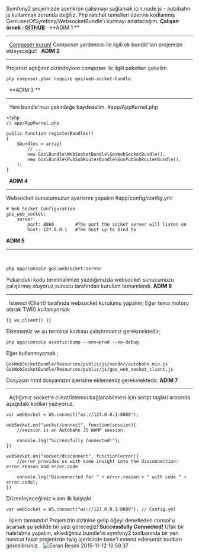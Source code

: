 
Symfony2 projemizde asenkron çalışmayı sağlamak için,node js - autobahn js kullanmak zorunda değiliz. Php ratchet temelleri üzerine kodlanmış GeniusesOfSymfony/WebsocketBundle'ı kurmayı anlatacağım. **Çalışan örnek : [GİTHUB](https://github.com/ccali14/SymfonyWebSockets)**   **ADIM 1 **

* * *

  [Composer kurun!](/composer-kurulumu/) Composer yardımcısı ile ilgili ek bundle'ları projemize ekleyeceğiz!   **ADIM 2**

* * *

Projenizi açtığınız dizindeyken composer ile ilgili paketleri çekelim. 
    
    
    php composer.phar require gos/web-socket-bundle

  **ADIM 3 **

* * *

  Yeni bundle'mızı çekirdeğe kaydedelim. #app/AppKernel.php 
    
    
    <?php
    // app/AppKernel.php
    
    public function registerBundles()
    {
        $bundles = array(
            // ...
            new Gos\Bundle\WebSocketBundle\GosWebSocketBundle(), 
            new Gos\Bundle\PubSubRouterBundle\GosPubSubRouterBundle(), 
        );
    }

  **ADIM 4**  

* * *

Websocket sunucumuzun ayarlarını yapalım #app/config/config.yml 
    
    
    # Web Socket Configuration
    gos_web_socket:
        server:
            port: 8080        #The port the socket server will listen on
            host: 127.0.0.1   #The host ip to bind to

**ADIM 5**

* * *

 
    
    
    php app/console gos:websocket:server

Yukarıdaki kodu terminalimize yazdığımızda websocket sunucumuzu çalıştırmış oluyoruz,sunucu tarafından kurulum tamamlandı. **ADIM 6**

* * *

  İstemci (Client) tarafında websocket kurulumu yapalım; Eğer tema motoru olarak TWİG kullanıyorsak 
    
    
    {{ ws_client() }}

Eklememiz ve şu terminal kodunu çalıştırmamız gerekmektedir; 
    
    
    php app/console assetic:dump --env=prod --no-debug

Eğer kullanmıyorsak ; 
    
    
    GosWebSocketBundle/Resources/public/js/vendor/autobahn.min.js
    GosWebSocketBundle/Resources/public/js/gos_web_socket_client.js

Dosyaları html dosyamızın içerisine eklememiz gerekmektedir. **ADIM 7**

* * *

  Açtığımız socket'e client/istemci bağlanabilmesi için script taglari arasında aşağıdaki kodları yazıyoruz. 
    
    
    var webSocket = WS.connect("ws://127.0.0.1:8080");
    
    webSocket.on("socket/connect", function(session){
        //session is an Autobahn JS WAMP session.
    
        console.log("Successfully Connected!");
    })
    
    webSocket.on("socket/disconnect", function(error){
        //error provides us with some insight into the disconnection: error.reason and error.code
    
        console.log("Disconnected for " + error.reason + " with code " + error.code);
    })

Düzenleyeceğimiz kısım ilk baştaki 
    
    
    var webSocket = WS.connect("ws://127.0.0.1:8080"); // Config.yml

  İşlem tamamdır! Projemizin dizinine gelip öğeyi denetleden consol'u açarsak şu şekilde bir yazı göreceğiz! **Successfully Connected!** Ufak bir hatırlatma yapalım, eklediğimiz bundle'ın symfony2 toolbarında bir yeri mevcut fakat projenizde twig içerisinde base'i extend ederseniz toolbarı görebilirsiniz.   ![Ekran Resmi 2015-11-12 10.59.37](/wp-content/uploads/2015/11/Ekran-Resmi-2015-11-12-10.59.37-300x176.png)